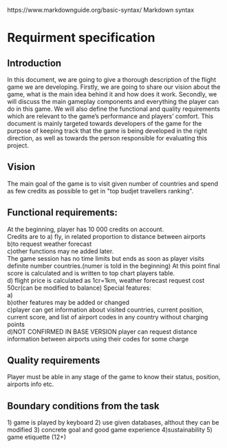 <p>https://www.markdownguide.org/basic-syntax/ Markdown syntax</p>
<h1>Requirment specification</h1>
<h2>Introduction</h2>
<p>In this document, we are going to give a thorough description of the flight game we are developing. Firstly, we are going to share our vision about the game, what is the main idea behind it and how does it work. Secondly, we will discuss the main gameplay components and everything the player can do in this game. We will also define the functional and quality requirements which are relevant to the game’s performance and players’ comfort. This document is mainly targeted towards developers of the game for the purpose of keeping track that the game is being developed in the right direction, as well as towards the person responsible for evaluating this project.</p>
<h2>Vision</h2>
<p>The main goal of the game is to visit given number of countries and spend as few credits as possible to get in "top budjet travellers ranking". </p>
<h2>Functional requirements:</h2>
<p> At the beginning, player has 10 000 credits on account.</br>
Credits are to a) fly, in related proportion to distance between airports</br>
b)to request weather forecast</br>
c)other functions may ne added later.</br>
The game session has no time limits but ends as soon as player visits definite number countries.(numer is told in the beginning) At this point final score is calculated and is written to top chart players table.</br>
d) flight price is calculated as 1cr=1km, weather forecast request cost 50cr(can be modified to balance)
Special features: </br>
a)</br>
b)other features may be added or changed</br>
c)player can get information about visited countries, current position, current score, and list of airport codes in any country without charging points</br>
d)NOT CONFIRMED IN BASE VERSION player can request distance information between airports using their codes for some charge </p>
<h2>Quality requirements</h2>
<p>Player must be able in any stage of the game to know their status, position, airports info etc.</br>
</p>
<h2>Boundary conditions from the task</h2>
<p>1) game is played by keyboard 2) use given databases, althout they can be modified 3) concrete goal and good game experience 4)sustainability  5) game etiquette (12+)</p>
